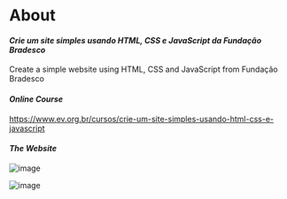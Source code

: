 # **About**

#### *Crie um site simples usando HTML, CSS e JavaScript da Fundação Bradesco*
Create a simple website using HTML, CSS and JavaScript from Fundação Bradesco

#### *Online Course*

https://www.ev.org.br/cursos/crie-um-site-simples-usando-html-css-e-javascript


#### *The Website*
![image](https://github.com/user-attachments/assets/5dbf00c3-99b3-475f-a186-a40c15f50da1)

![image](https://github.com/user-attachments/assets/4290cdfc-9d8b-49db-9170-4482726c9eee)







